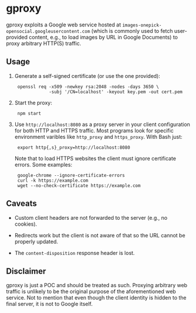 gproxy
======

gproxy exploits a Google web service hosted at
`images-onepick-opensocial.googleusercontent.com` (which is commonly used to
fetch user-provided content, e.g., to load images by URL in Google Documents) to
proxy arbitrary HTTP(S) traffic.

Usage
-----

1. Generate a self-signed certificate (or use the one provided):

        openssl req -x509 -newkey rsa:2048 -nodes -days 3650 \
                    -subj '/CN=localhost' -keyout key.pem -out cert.pem

2. Start the proxy:

        npm start

3. Use `http://localhost:8080` as a proxy server in your client configuration
   for both HTTP and HTTPS traffic. Most programs look for specific environment
   varibles like `http_proxy` and `https_proxy`. With Bash just:

        export http{,s}_proxy=http://localhost:8080

   Note that to load HTTPS websites the client must ignore certificate
   errors. Some examples:

        google-chrome --ignore-certificate-errors
        curl -k https://example.com
        wget --no-check-certificate https://example.com

Caveats
-------

* Custom client headers are not forwarded to the server (e.g., no cookies).

* Redirects work but the client is not aware of that so the URL cannot be
  properly updated.

* The `content-disposition` response header is lost.

Disclaimer
----------

gproxy is just a POC and should be treated as such. Proxying arbitrary web
traffic is unlikely to be the original purpose of the aforementioned web
service. Not to mention that even though the client identity is hidden to the
final server, it is not to Google itself.
